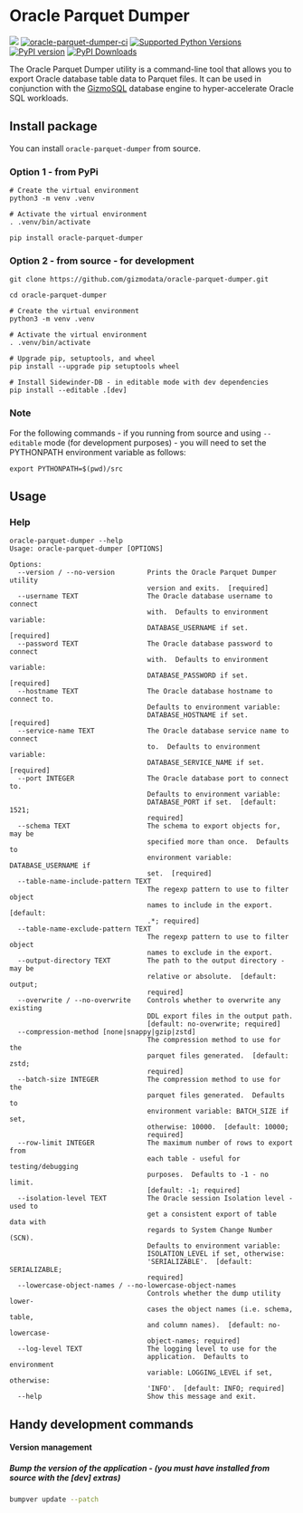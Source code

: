 # Oracle Parquet Dumper

[<img src="https://img.shields.io/badge/GitHub-gizmodata%2Foracle--parquet--dumper-blue.svg?logo=Github">](https://github.com/gizmodata/oracle-parquet-dumper)
[![oracle-parquet-dumper-ci](https://github.com/gizmodata/oracle-parquet-dumper/actions/workflows/ci.yml/badge.svg)](https://github.com/gizmodata/oracle-parquet-dumper/actions/workflows/ci.yml)
[![Supported Python Versions](https://img.shields.io/pypi/pyversions/sidewinder-db)](https://pypi.org/project/sidewinder-db/)
[![PyPI version](https://badge.fury.io/py/oracle-parquet-dumper.svg)](https://badge.fury.io/py/oracle-parquet-dumper)
[![PyPI Downloads](https://img.shields.io/pypi/dm/oracle-parquet-dumper.svg)](https://pypi.org/project/oracle-parquet-dumper/)

The Oracle Parquet Dumper utility is a command-line tool that allows you to export Oracle database table data to Parquet files. It can be used in conjunction with the [GizmoSQL](https://gizmodata.com/gizmosql) database engine to hyper-accelerate Oracle SQL workloads.

## Install package
You can install `oracle-parquet-dumper` from source.

### Option 1 - from PyPi
```shell
# Create the virtual environment
python3 -m venv .venv

# Activate the virtual environment
. .venv/bin/activate

pip install oracle-parquet-dumper
```

### Option 2 - from source - for development
```shell
git clone https://github.com/gizmodata/oracle-parquet-dumper.git

cd oracle-parquet-dumper

# Create the virtual environment
python3 -m venv .venv

# Activate the virtual environment
. .venv/bin/activate

# Upgrade pip, setuptools, and wheel
pip install --upgrade pip setuptools wheel

# Install Sidewinder-DB - in editable mode with dev dependencies
pip install --editable .[dev]
```

### Note
For the following commands - if you running from source and using `--editable` mode (for development purposes) - you will need to set the PYTHONPATH environment variable as follows:
```shell
export PYTHONPATH=$(pwd)/src
```

## Usage
### Help
```shell
oracle-parquet-dumper --help
Usage: oracle-parquet-dumper [OPTIONS]

Options:
  --version / --no-version        Prints the Oracle Parquet Dumper utility
                                  version and exits.  [required]
  --username TEXT                 The Oracle database username to connect
                                  with.  Defaults to environment variable:
                                  DATABASE_USERNAME if set.  [required]
  --password TEXT                 The Oracle database password to connect
                                  with.  Defaults to environment variable:
                                  DATABASE_PASSWORD if set.  [required]
  --hostname TEXT                 The Oracle database hostname to connect to.
                                  Defaults to environment variable:
                                  DATABASE_HOSTNAME if set.  [required]
  --service-name TEXT             The Oracle database service name to connect
                                  to.  Defaults to environment variable:
                                  DATABASE_SERVICE_NAME if set.  [required]
  --port INTEGER                  The Oracle database port to connect to.
                                  Defaults to environment variable:
                                  DATABASE_PORT if set.  [default: 1521;
                                  required]
  --schema TEXT                   The schema to export objects for, may be
                                  specified more than once.  Defaults to
                                  environment variable: DATABASE_USERNAME if
                                  set.  [required]
  --table-name-include-pattern TEXT
                                  The regexp pattern to use to filter object
                                  names to include in the export.  [default:
                                  .*; required]
  --table-name-exclude-pattern TEXT
                                  The regexp pattern to use to filter object
                                  names to exclude in the export.
  --output-directory TEXT         The path to the output directory - may be
                                  relative or absolute.  [default: output;
                                  required]
  --overwrite / --no-overwrite    Controls whether to overwrite any existing
                                  DDL export files in the output path.
                                  [default: no-overwrite; required]
  --compression-method [none|snappy|gzip|zstd]
                                  The compression method to use for the
                                  parquet files generated.  [default: zstd;
                                  required]
  --batch-size INTEGER            The compression method to use for the
                                  parquet files generated.  Defaults to
                                  environment variable: BATCH_SIZE if set,
                                  otherwise: 10000.  [default: 10000;
                                  required]
  --row-limit INTEGER             The maximum number of rows to export from
                                  each table - useful for testing/debugging
                                  purposes.  Defaults to -1 - no limit.
                                  [default: -1; required]
  --isolation-level TEXT          The Oracle session Isolation level - used to
                                  get a consistent export of table data with
                                  regards to System Change Number (SCN).
                                  Defaults to environment variable:
                                  ISOLATION_LEVEL if set, otherwise:
                                  'SERIALIZABLE'.  [default: SERIALIZABLE;
                                  required]
  --lowercase-object-names / --no-lowercase-object-names
                                  Controls whether the dump utility lower-
                                  cases the object names (i.e. schema, table,
                                  and column names).  [default: no-lowercase-
                                  object-names; required]
  --log-level TEXT                The logging level to use for the
                                  application.  Defaults to environment
                                  variable: LOGGING_LEVEL if set, otherwise:
                                  'INFO'.  [default: INFO; required]
  --help                          Show this message and exit.
```

## Handy development commands

#### Version management

##### Bump the version of the application - (you must have installed from source with the [dev] extras)
```bash
bumpver update --patch
```
